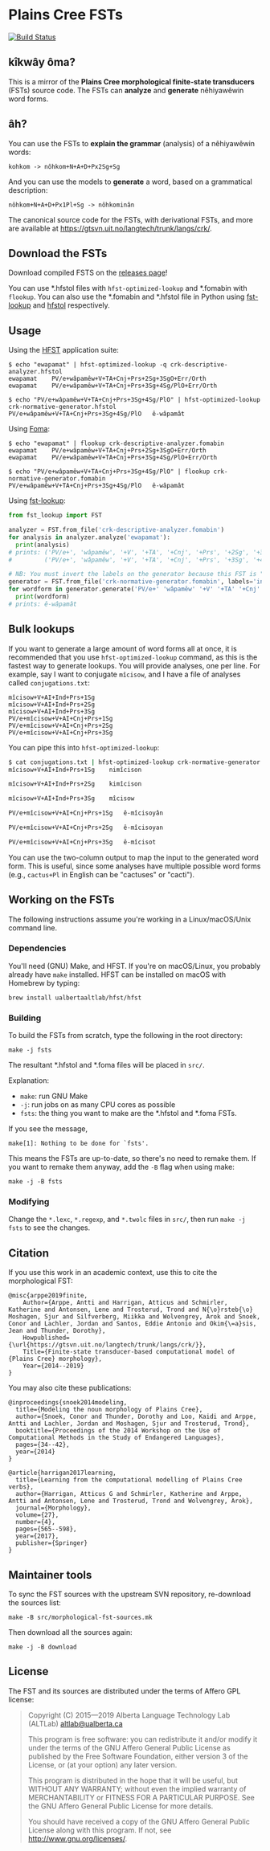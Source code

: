 Plains Cree FSTs
================

[![Build Status](https://travis-ci.org/UAlbertaALTLab/plains-cree-fsts.svg?branch=master)](https://travis-ci.org/UAlbertaALTLab/plains-cree-fsts)


kîkwây ôma?
-----------

This is a mirror of the **Plains Cree morphological finite-state
transducers** (FSTs) source code. The FSTs can **analyze** and
**generate** nêhiyawêwin word forms.

âh?
---

You can use the FSTs to **explain the grammar** (analysis) of a nêhiyawêwin words:

    kohkom -> nôhkom+N+A+D+Px2Sg+Sg

And you can use the models to **generate** a word, based on
a grammatical description:

    nôhkom+N+A+D+Px1Pl+Sg -> nôhkominân

The canonical source code for the FSTs, with derivational FSTs, and more
are available at https://gtsvn.uit.no/langtech/trunk/langs/crk/.

Download the FSTs
-----------------

Download compiled FSTS on the [releases page](https://github.com/UAlbertaALTLab/plains-cree-fsts/releases)!

You can use \*.hfstol files with `hfst-optimized-lookup` and \*.fomabin
with `flookup`. You can also use the \*.fomabin and \*.hfstol file in Python using
[fst-lookup](https://github.com/eddieantonio/fst-lookup) and [hfstol](https://github.com/Madoshakalaka/hfstol) respectively.


Usage
-----

Using the [HFST](https://github.com/hfst/hfst) application suite:

    $ echo "ewapamat" | hfst-optimized-lookup -q crk-descriptive-analyzer.hfstol
    ewapamat	PV/e+wâpamêw+V+TA+Cnj+Prs+2Sg+3SgO+Err/Orth
    ewapamat	PV/e+wâpamêw+V+TA+Cnj+Prs+3Sg+4Sg/PlO+Err/Orth

    $ echo "PV/e+wâpamêw+V+TA+Cnj+Prs+3Sg+4Sg/PlO" | hfst-optimized-lookup crk-normative-generator.hfstol
    PV/e+wâpamêw+V+TA+Cnj+Prs+3Sg+4Sg/PlO	ê-wâpamât

Using [Foma](https://fomafst.github.io/):

    $ echo "ewapamat" | flookup crk-descriptive-analyzer.fomabin
    ewapamat	PV/e+wâpamêw+V+TA+Cnj+Prs+2Sg+3SgO+Err/Orth
    ewapamat	PV/e+wâpamêw+V+TA+Cnj+Prs+3Sg+4Sg/PlO+Err/Orth

    $ echo "PV/e+wâpamêw+V+TA+Cnj+Prs+3Sg+4Sg/PlO" | flookup crk-normative-generator.fomabin
    PV/e+wâpamêw+V+TA+Cnj+Prs+3Sg+4Sg/PlO	ê-wâpamât


Using [fst-lookup](https://github.com/eddieantonio/fst-lookup):


```python
from fst_lookup import FST

analyzer = FST.from_file('crk-descriptive-analyzer.fomabin')
for analysis in analyzer.analyze('ewapamat'):
  print(analysis)
# prints: ('PV/e+', 'wâpamêw', '+V', '+TA', '+Cnj', '+Prs', '+2Sg', '+3SgO', '+Err/Orth')
#         ('PV/e+', 'wâpamêw', '+V', '+TA', '+Cnj', '+Prs', '+3Sg', '+4Sg/PlO', '+Err/Orth')

# NB: You must invert the labels on the generator because this FST is "upside-down"!
generator = FST.from_file('crk-normative-generator.fomabin', labels='invert')
for wordform in generator.generate('PV/e+' 'wâpamêw' '+V' '+TA' '+Cnj' '+Prs' '+3Sg' '+4Sg/PlO'):
  print(wordform)
# prints: ê-wâpamât
```


Bulk lookups
------------

If you want to generate a large amount of word forms all at once, it is
recommended that you use `hfst-optimized-lookup` command, as this is the
fastest way to generate lookups.
You will provide analyses, one per line. For example, say I want to
conjugate `mîcisow`, and I have a file of analyses called `conjugations.txt`:

```
mîcisow+V+AI+Ind+Prs+1Sg
mîcisow+V+AI+Ind+Prs+2Sg
mîcisow+V+AI+Ind+Prs+3Sg
PV/e+mîcisow+V+AI+Cnj+Prs+1Sg
PV/e+mîcisow+V+AI+Cnj+Prs+2Sg
PV/e+mîcisow+V+AI+Cnj+Prs+3Sg
```

You can pipe this into `hfst-optimized-lookup`:

```sh
$ cat conjugations.txt | hfst-optimized-lookup crk-normative-generator.hfstol
mîcisow+V+AI+Ind+Prs+1Sg	nimîcison

mîcisow+V+AI+Ind+Prs+2Sg	kimîcison

mîcisow+V+AI+Ind+Prs+3Sg	mîcisow

PV/e+mîcisow+V+AI+Cnj+Prs+1Sg	ê-mîcisoyân

PV/e+mîcisow+V+AI+Cnj+Prs+2Sg	ê-mîcisoyan

PV/e+mîcisow+V+AI+Cnj+Prs+3Sg	ê-mîcisot
```

You can use the two-column output to map the input to the generated word
form. This is useful, since some analyses have multiple possible word
forms (e.g., `cactus+Pl` in English can be "cactuses" or "cacti").


Working on the FSTs
-------------------

The following instructions assume you're working in a Linux/macOS/Unix
command line.

### Dependencies

You'll need (GNU) Make, and HFST. If you're on macOS/Linux, you probably already have `make`
installed. HFST can be installed on macOS with Homebrew by typing:

    brew install ualbertaaltlab/hfst/hfst

### Building

To build the FSTs from scratch, type the following in the root
directory:

    make -j fsts

The resultant \*.hfstol and \*.foma files will be placed in `src/`.

Explanation:

 - `make`: run GNU Make
 - `-j`: run jobs on as many CPU cores as possible
 - `fsts`: the thing you want to make are the \*.hfstol and \*.foma FSTs.

If you see the message,

    make[1]: Nothing to be done for `fsts'.

This means the FSTs are up-to-date, so there's no need to remake them.
If you want to remake them anyway, add the `-B` flag when using make:

    make -j -B fsts

### Modifying

Change the `*.lexc`, `*.regexp`, and `*.twolc` files in `src/`, then run
`make -j fsts` to see the changes.


Citation
--------

If you use this work in an academic context, use this to cite the
morphological FST:

    @misc{arppe2019finite,
        Author={Arppe, Antti and Harrigan, Atticus and Schmirler, Katherine and Antonsen, Lene and Trosterud, Trond and N{\o}rsteb{\o} Moshagen, Sjur and Silfverberg, Miikka and Wolvengrey, Arok and Snoek, Conor and Lachler, Jordan and Santos, Eddie Antonio and Okim{\=a}sis, Jean and Thunder, Dorothy},
        Howpublished={\url{https://gtsvn.uit.no/langtech/trunk/langs/crk/}},
        Title={Finite-state transducer-based computational model of {Plains Cree} morphology},
        Year={2014--2019}
    }

You may also cite these publications:

    @inproceedings{snoek2014modeling,
      title={Modeling the noun morphology of Plains Cree},
      author={Snoek, Conor and Thunder, Dorothy and Loo, Kaidi and Arppe, Antti and Lachler, Jordan and Moshagen, Sjur and Trosterud, Trond},
      booktitle={Proceedings of the 2014 Workshop on the Use of Computational Methods in the Study of Endangered Languages},
      pages={34--42},
      year={2014}
    }

    @article{harrigan2017learning,
      title={Learning from the computational modelling of Plains Cree verbs},
      author={Harrigan, Atticus G and Schmirler, Katherine and Arppe, Antti and Antonsen, Lene and Trosterud, Trond and Wolvengrey, Arok},
      journal={Morphology},
      volume={27},
      number={4},
      pages={565--598},
      year={2017},
      publisher={Springer}
    }

Maintainer tools
----------------

To sync the FST sources with the upstream SVN repository, re-download
the sources list:

    make -B src/morphological-fst-sources.mk

Then download all the sources again:

    make -j -B download

License
-------

The FST and its sources are distributed under the terms of Affero GPL
license:

> Copyright (C) 2015—2019 Alberta Language Technology Lab (ALTLab) <altlab@ualberta.ca>
>
> This program is free software: you can redistribute it and/or modify
> it under the terms of the GNU Affero General Public License as
> published by the Free Software Foundation, either version 3 of the
> License, or (at your option) any later version.
>
> This program is distributed in the hope that it will be useful,
> but WITHOUT ANY WARRANTY; without even the implied warranty of
> MERCHANTABILITY or FITNESS FOR A PARTICULAR PURPOSE.  See the
> GNU Affero General Public License for more details.
>
> You should have received a copy of the GNU Affero General Public License
> along with this program.  If not, see <http://www.gnu.org/licenses/>.
